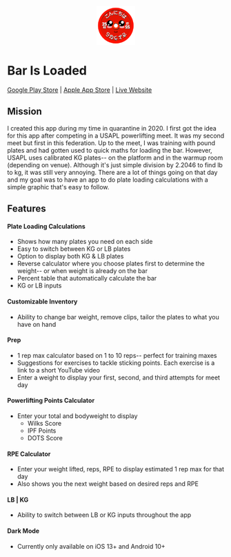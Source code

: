 <p align='center'>
  <a href="https://barisloadedapp.com/">
    <img src="./src/images/logo.png" width=90/>
  </a>
</p>

# Bar Is Loaded

[Google Play Store](https://play.google.com/store/apps/details?id=com.dongledan.barisloaded)  |   [Apple App Store](https://apps.apple.com/us/app/bar-is-loaded-gym-calculator/id1509374210?ls=1)   |   [Live Website](https://barisloadedapp.com/)

## Mission
I created this app during my time in quarantine in 2020. I first got the idea for this app after competing in a USAPL powerlifting meet. It was my second meet but first in this federation. Up to the meet, I was training with pound plates and had gotten used to quick maths for loading the bar. However, USAPL uses calibrated KG plates-- on the platform and in the warmup room (depending on venue). Although it's just simple division by 2.2046 to find lb to kg, it was still very annoying. There are a lot of things going on that day and my goal was to have an app to do plate loading calculations with a simple graphic that's easy to follow.

## Features
#### Plate Loading Calculations
* Shows how many plates you need on each side
* Easy to switch between KG or LB plates
* Option to display both KG & LB plates
* Reverse calculator where you choose plates first to determine the weight-- or when weight is already on the bar
* Percent table that automatically calculate the bar
* KG or LB inputs

#### Customizable Inventory
* Ability to change bar weight, remove clips, tailor the plates to what you have on hand

#### Prep
* 1 rep max calculator based on 1 to 10 reps-- perfect for training maxes
* Suggestions for exercises to tackle sticking points. Each exercise is a link to a short YouTube video
* Enter a weight to display your first, second, and third attempts for meet day

#### Powerlifting Points Calculator
* Enter your total and bodyweight to display
  - Wilks Score
  - IPF Points
  - DOTS Score

#### RPE Calculator
* Enter your weight lifted, reps, RPE to display estimated 1 rep max for that day
* Also shows you the next weight based on desired reps and RPE

#### LB | KG
* Ability to switch between LB or KG inputs throughout the app

#### Dark Mode
* Currently only available on iOS 13+ and Android 10+
